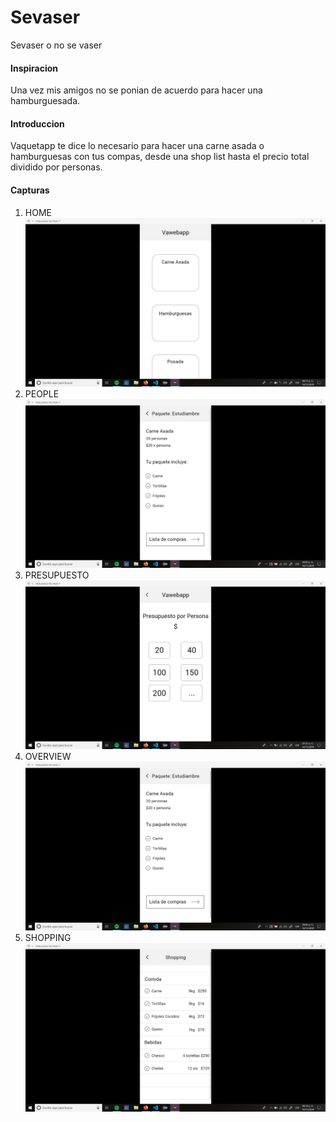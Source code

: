 # Sevaser

Sevaser o no se vaser

#### Inspiracion

Una vez mis amigos no se ponian de acuerdo para hacer una hamburguesada. 

#### Introduccion

Vaquetapp te dice lo necesario para hacer una carne asada o hamburguesas con tus compas, desde una shop list hasta el precio total dividido por 
personas.

#### Capturas

1. HOME ![](images/home.jpg)
2. PEOPLE ![](images/overview.jpg)
3. PRESUPUESTO ![](images/presupuestos.jpg)
4. OVERVIEW ![](images/overview.jpg)
5. SHOPPING ![](images/shopping.jpg)
